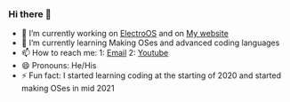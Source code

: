 ### Hi there 👋

<!--
**ElectroBoy404NotFound/ElectroBoy404NotFound** is a ✨ _special_ ✨ repository because its `README.md` (this file) appears on your GitHub profile.

Here are some ideas to get you started:

- 🔭 I’m currently working on ...
- 🌱 I’m currently learning ...
- 👯 I’m looking to collaborate on ...
- 🤔 I’m looking for help with ...
- 💬 Ask me about ...
- 📫 How to reach me: ...
- 😄 Pronouns: ...
- ⚡ Fun fact: ...
-->

- 🔭 I’m currently working on <a href="https://github.com/ElectroBoy404NotFound/ElectroOS">ElectroOS</a> and on <a href="https://electroboy.w3spaces.com/">My website</a>
- 🌱 I’m currently learning Making OSes and advanced coding languages
- 📫 How to reach me: 1: <a href="mailto:electroboy404notfound@gmail.com">Email</a>  2: <a href="https://www.youtube.com/channel/UCvt0BoBr4Z9cVoJ5WudOazw">Youtube</a>
- 😄 Pronouns: He/His
- ⚡ Fun fact: I started learning coding at the starting of 2020 and started making OSes in mid 2021
